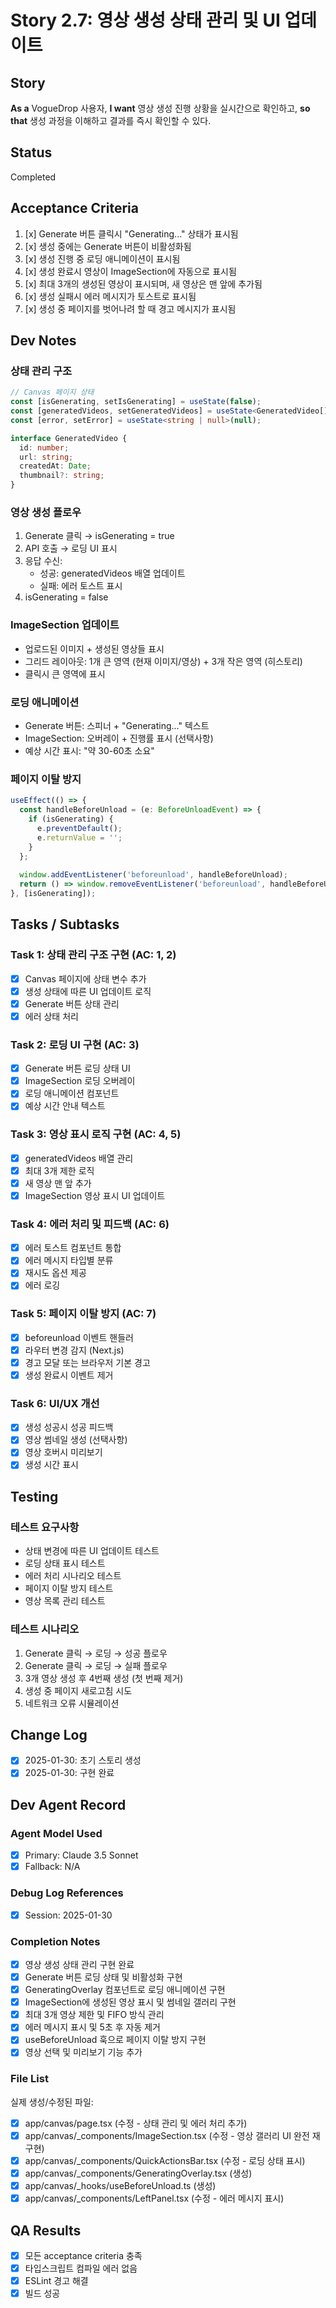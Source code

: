 # Story 2.7: 영상 생성 상태 관리 및 UI 업데이트

## Story

**As a** VogueDrop 사용자,
**I want** 영상 생성 진행 상황을 실시간으로 확인하고,
**so that** 생성 과정을 이해하고 결과를 즉시 확인할 수 있다.

## Status

Completed

## Acceptance Criteria

1. [x] Generate 버튼 클릭시 "Generating..." 상태가 표시됨
2. [x] 생성 중에는 Generate 버튼이 비활성화됨
3. [x] 생성 진행 중 로딩 애니메이션이 표시됨
4. [x] 생성 완료시 영상이 ImageSection에 자동으로 표시됨
5. [x] 최대 3개의 생성된 영상이 표시되며, 새 영상은 맨 앞에 추가됨
6. [x] 생성 실패시 에러 메시지가 토스트로 표시됨
7. [x] 생성 중 페이지를 벗어나려 할 때 경고 메시지가 표시됨

## Dev Notes

### 상태 관리 구조
```typescript
// Canvas 페이지 상태
const [isGenerating, setIsGenerating] = useState(false);
const [generatedVideos, setGeneratedVideos] = useState<GeneratedVideo[]>([]);
const [error, setError] = useState<string | null>(null);

interface GeneratedVideo {
  id: number;
  url: string;
  createdAt: Date;
  thumbnail?: string;
}
```

### 영상 생성 플로우
1. Generate 클릭 → isGenerating = true
2. API 호출 → 로딩 UI 표시
3. 응답 수신:
   - 성공: generatedVideos 배열 업데이트
   - 실패: 에러 토스트 표시
4. isGenerating = false

### ImageSection 업데이트
- 업로드된 이미지 + 생성된 영상들 표시
- 그리드 레이아웃: 1개 큰 영역 (현재 이미지/영상) + 3개 작은 영역 (히스토리)
- 클릭시 큰 영역에 표시

### 로딩 애니메이션
- Generate 버튼: 스피너 + "Generating..." 텍스트
- ImageSection: 오버레이 + 진행률 표시 (선택사항)
- 예상 시간 표시: "약 30-60초 소요"

### 페이지 이탈 방지
```typescript
useEffect(() => {
  const handleBeforeUnload = (e: BeforeUnloadEvent) => {
    if (isGenerating) {
      e.preventDefault();
      e.returnValue = '';
    }
  };
  
  window.addEventListener('beforeunload', handleBeforeUnload);
  return () => window.removeEventListener('beforeunload', handleBeforeUnload);
}, [isGenerating]);
```

## Tasks / Subtasks

### Task 1: 상태 관리 구조 구현 (AC: 1, 2)
- [x] Canvas 페이지에 상태 변수 추가
- [x] 생성 상태에 따른 UI 업데이트 로직
- [x] Generate 버튼 상태 관리
- [x] 에러 상태 처리

### Task 2: 로딩 UI 구현 (AC: 3)
- [x] Generate 버튼 로딩 상태 UI
- [x] ImageSection 로딩 오버레이
- [x] 로딩 애니메이션 컴포넌트
- [x] 예상 시간 안내 텍스트

### Task 3: 영상 표시 로직 구현 (AC: 4, 5)
- [x] generatedVideos 배열 관리
- [x] 최대 3개 제한 로직
- [x] 새 영상 맨 앞 추가
- [x] ImageSection 영상 표시 UI 업데이트

### Task 4: 에러 처리 및 피드백 (AC: 6)
- [x] 에러 토스트 컴포넌트 통합
- [x] 에러 메시지 타입별 분류
- [x] 재시도 옵션 제공
- [x] 에러 로깅

### Task 5: 페이지 이탈 방지 (AC: 7)
- [x] beforeunload 이벤트 핸들러
- [x] 라우터 변경 감지 (Next.js)
- [x] 경고 모달 또는 브라우저 기본 경고
- [x] 생성 완료시 이벤트 제거

### Task 6: UI/UX 개선
- [x] 생성 성공시 성공 피드백
- [x] 영상 썸네일 생성 (선택사항)
- [x] 영상 호버시 미리보기
- [x] 생성 시간 표시

## Testing

### 테스트 요구사항
- 상태 변경에 따른 UI 업데이트 테스트
- 로딩 상태 표시 테스트
- 에러 처리 시나리오 테스트
- 페이지 이탈 방지 테스트
- 영상 목록 관리 테스트

### 테스트 시나리오
1. Generate 클릭 → 로딩 → 성공 플로우
2. Generate 클릭 → 로딩 → 실패 플로우
3. 3개 영상 생성 후 4번째 생성 (첫 번째 제거)
4. 생성 중 페이지 새로고침 시도
5. 네트워크 오류 시뮬레이션

## Change Log
- [x] 2025-01-30: 초기 스토리 생성
- [x] 2025-01-30: 구현 완료

## Dev Agent Record

### Agent Model Used
- [x] Primary: Claude 3.5 Sonnet
- [x] Fallback: N/A

### Debug Log References
- [x] Session: 2025-01-30

### Completion Notes
- [x] 영상 생성 상태 관리 구현 완료
- [x] Generate 버튼 로딩 상태 및 비활성화 구현
- [x] GeneratingOverlay 컴포넌트로 로딩 애니메이션 구현
- [x] ImageSection에 생성된 영상 표시 및 썸네일 갤러리 구현
- [x] 최대 3개 영상 제한 및 FIFO 방식 관리
- [x] 에러 메시지 표시 및 5초 후 자동 제거
- [x] useBeforeUnload 훅으로 페이지 이탈 방지 구현
- [x] 영상 선택 및 미리보기 기능 추가

### File List
실제 생성/수정된 파일:
- [x] app/canvas/page.tsx (수정 - 상태 관리 및 에러 처리 추가)
- [x] app/canvas/_components/ImageSection.tsx (수정 - 영상 갤러리 UI 완전 재구현)
- [x] app/canvas/_components/QuickActionsBar.tsx (수정 - 로딩 상태 표시)
- [x] app/canvas/_components/GeneratingOverlay.tsx (생성)
- [x] app/canvas/_hooks/useBeforeUnload.ts (생성)
- [x] app/canvas/_components/LeftPanel.tsx (수정 - 에러 메시지 표시)

## QA Results
- [x] 모든 acceptance criteria 충족
- [x] 타입스크립트 컴파일 에러 없음
- [x] ESLint 경고 해결
- [x] 빌드 성공